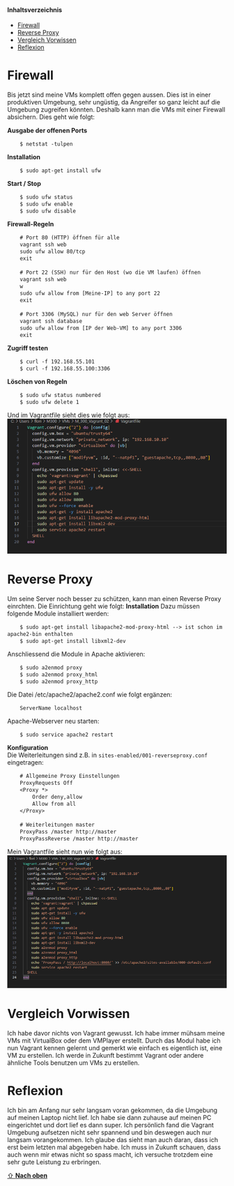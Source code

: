 #### Inhaltsverzeichnis

- [Firewall](#firewall)
- [Reverse Proxy](#reverse-proxy)
- [Vergleich Vorwissen](#vergleich-vorwissen)
- [Reflexion](#reflexion)

# Firewall
Bis jetzt sind meine VMs komplett offen gegen aussen. Dies ist in einer produktiven Umgebung, sehr ungüstig, da Angreifer so ganz leicht auf die Umgebung zugreifen könnten. Deshalb kann man die VMs mit einer Firewall absichern. Dies geht wie folgt:

**Ausgabe der offenen Ports**
```Shell
    $ netstat -tulpen
```

**Installation**
```Shell
    $ sudo apt-get install ufw
```

**Start / Stop**
```Shell
    $ sudo ufw status
    $ sudo ufw enable
    $ sudo ufw disable
```

**Firewall-Regeln**
```Shell
    # Port 80 (HTTP) öffnen für alle
    vagrant ssh web
    sudo ufw allow 80/tcp
    exit

    # Port 22 (SSH) nur für den Host (wo die VM laufen) öffnen
    vagrant ssh web
    w
    sudo ufw allow from [Meine-IP] to any port 22
    exit

    # Port 3306 (MySQL) nur für den web Server öffnen
    vagrant ssh database
    sudo ufw allow from [IP der Web-VM] to any port 3306
    exit
```

**Zugriff testen**
```Shell
    $ curl -f 192.168.55.101
    $ curl -f 192.168.55.100:3306
```

**Löschen von Regeln**
```Shell
    $ sudo ufw status numbered
    $ sudo ufw delete 1
```
Und im Vagrantfile sieht dies wie folgt aus:
![](../Images/Firewall.png "Firewall")

# Reverse Proxy
Um seine Server noch besser zu schützen, kann man einen Reverse Proxy einrchten. Die Einrichtung geht wie folgt:
**Installation**
Dazu müssen folgende Module installiert werden:
```Shell
    $ sudo apt-get install libapache2-mod-proxy-html --> ist schon im apache2-bin enthalten
    $ sudo apt-get install libxml2-dev
```

Anschliessend die Module in Apache aktivieren:
```Shell
    $ sudo a2enmod proxy
    $ sudo a2enmod proxy_html
    $ sudo a2enmod proxy_http 
```

Die Datei /etc/apache2/apache2.conf wie folgt ergänzen:
```Shell
    ServerName localhost 
```

Apache-Webserver neu starten:
```Shell
    $ sudo service apache2 restart
```

**Konfiguration** <br>
Die Weiterleitungen sind z.B. in `sites-enabled/001-reverseproxy.conf` eingetragen:
```Shell
    # Allgemeine Proxy Einstellungen
    ProxyRequests Off
    <Proxy *>
        Order deny,allow
        Allow from all
    </Proxy>

    # Weiterleitungen master
    ProxyPass /master http://master
    ProxyPassReverse /master http://master
```
Mein Vagrantfile sieht nun wie folgt aus:
![](../Images/ReverseProxy.png "ReverseProxy")

# Vergleich Vorwissen
Ich habe davor nichts von Vagrant gewusst. Ich habe immer mühsam meine VMs mit VirtualBox oder dem VMPlayer erstellt. Durch das Modul habe ich nun Vagrant kennen gelernt und gemerkt wie einfach es eigentlich ist, eine VM zu erstellen. Ich werde in Zukunft bestimmt Vagrant oder andere ähnliche Tools benutzen um VMs zu erstellen.
# Reflexion
Ich bin am Anfang nur sehr langsam voran gekommen, da die Umgebung auf meinen Laptop nicht lief. Ich habe sie dann zuhause auf meinen PC eingerichtet und dort lief es dann super. Ich persönlich fand die Vagrant Umgebung aufsetzen nicht sehr spannend und bin deswegen auch nur langsam vorangekommen. Ich glaube das sieht man auch daran, dass ich erst beim letzten mal abgegeben habe. Ich muss in Zukunft schauen, dass auch wenn mir etwas nicht so spass macht, ich versuche trotzdem eine sehr gute Leistung zu erbringen.

[⇧ **Nach oben**](#inhaltsverzeichnis)